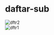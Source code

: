 # daftar-sub
![dftr2](https://cloud.githubusercontent.com/assets/22131898/22537025/7f0178d8-e939-11e6-938e-255a205cae9f.PNG)<br>
![dftr1](https://cloud.githubusercontent.com/assets/22131898/22537024/7f011d98-e939-11e6-8dff-544385ff0131.PNG)
